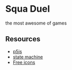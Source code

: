 # Squa Duel
the most awesome of games
## Resources
- [p5js](https://p5js.org/reference/)
- [state machine](https://github.com/ifandelse/machina.js)
- [Free icons](http://game-icons.net/)